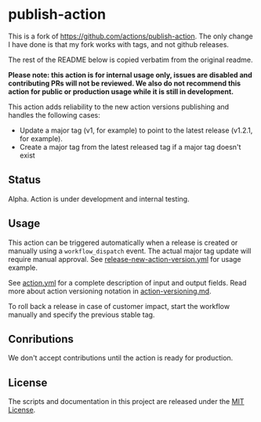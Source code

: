 # publish-action

This is a fork of https://github.com/actions/publish-action. The only change I have done is that my fork works with tags, and not github releases.

The rest of the README below is copied verbatim from the original readme.


**Please note: this action is for internal usage only, issues are disabled and contributing PRs will not be reviewed. We also do not recommend this action for public or production usage while it is still in development.**

This action adds reliability to the new action versions publishing and handles the following cases:
- Update a major tag (v1, for example) to point to the latest release (v1.2.1, for example).
- Create a major tag from the latest released tag if a major tag doesn't exist 

## Status
Alpha. Action is under development and internal testing.

## Usage
This action can be triggered automatically when a release is created or manually using a `workflow_dispatch` event. The actual major tag update will require manual approval. 
See [release-new-action-version.yml](./.github/workflows/release-new-action-version.yml) for usage example.

See [action.yml](action.yml) for a complete description of input and output fields.
Read more about action versioning notation in [action-versioning.md](https://github.com/actions/toolkit/blob/main/docs/action-versioning.md).

To roll back a release in case of customer impact, start the workflow manually and specify the previous stable tag.

## Conributions

We don't accept contributions until the action is ready for production.

## License
The scripts and documentation in this project are released under the [MIT License](LICENSE).
